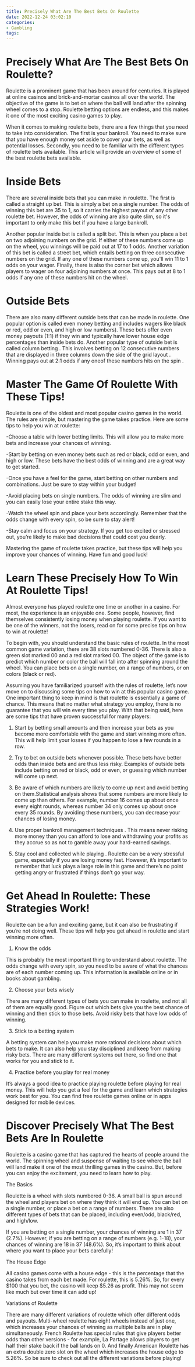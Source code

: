 ```yaml
---
title: Precisely What Are The Best Bets On Roulette
date: 2022-12-24 03:02:10
categories:
- Gambling
tags:
---
```



#  Precisely What Are The Best Bets On Roulette?

Roulette is a prominent game that has been around for centuries.  It is played at online casinos and brick-and-mortar casinos all over the world. The objective of the game is to bet on where the ball will land after the spinning wheel comes to a stop. Roulette betting options are endless, and this makes it one of the most exciting casino games to play.

When it comes to making roulette bets, there are a few things that you need to take into consideration. The first is your bankroll. You need to make sure that you have enough money set aside to cover your bets, as well as potential losses. Secondly, you need to be familiar with the different types of roulette bets available. This article will provide an overview of some of the best roulette bets available.

# Inside Bets

There are several inside bets that you can make in roulette. The first is called a straight up bet. This is simply a bet on a single number. The odds of winning this bet are 35 to 1, so it carries the highest payout of any other roulette bet. However, the odds of winning are also quite slim, so it's important to only make this bet if you have a large bankroll.

Another popular inside bet is called a split bet. This is when you place a bet on two adjoining numbers on the grid. If either of these numbers come up on the wheel, you winnings will be paid out at 17 to 1 odds. Another variation of this bet is called a street bet, which entails betting on three consecutive numbers on the grid. If any one of these numbers come up, you'll win 11 to 1 odds on your wager. Finally, there is also the corner bet which allows players to wager on four adjoining numbers at once. This pays out at 8 to 1 odds if any one of these numbers hit on the wheel.

# Outside Bets

There are also many different outside bets that can be made in roulette. One popular option is called even money betting and includes wagers like black or red, odd or even, and high or low numbers). These bets offer even money payouts (1:1) if they win and typically have lower house edge percentages than inside bets do. Another popular type of outside bet is called column betting . This involves betting on 12 consecutive numbers that are displayed in three columns down the side of the grid layout . Winning pays out at 2:1 odds if any oneof these numbers hits on the spin .

#  Master The Game Of Roulette With These Tips!

Roulette is one of the oldest and most popular casino games in the world. The rules are simple, but mastering the game takes practice. Here are some tips to help you win at roulette:

-Choose a table with lower betting limits. This will allow you to make more bets and increase your chances of winning.

-Start by betting on even money bets such as red or black, odd or even, and high or low. These bets have the best odds of winning and are a great way to get started.

-Once you have a feel for the game, start betting on other numbers and combinations. Just be sure to stay within your budget!

-Avoid placing bets on single numbers. The odds of winning are slim and you can easily lose your entire stake this way.

-Watch the wheel spin and place your bets accordingly. Remember that the odds change with every spin, so be sure to stay alert!

-Stay calm and focus on your strategy. If you get too excited or stressed out, you’re likely to make bad decisions that could cost you dearly.

Mastering the game of roulette takes practice, but these tips will help you improve your chances of winning. Have fun and good luck!

#  Learn These Precisely How To Win At Roulette Tips! 

Almost everyone has played roulette one time or another in a casino. For most, the experience is an enjoyable one. Some people, however, find themselves consistently losing money when playing roulette. If you want to be one of the winners, not the losers, read on for some precise tips on how to win at roulette!

To begin with, you should understand the basic rules of roulette. In the most common game variation, there are 38 slots numbered 0-36. There is also a green slot marked 00 and a red slot marked 00. The object of the game is to predict which number or color the ball will fall into after spinning around the wheel. You can place bets on a single number, on a range of numbers, or on colors (black or red).

Assuming you have familiarized yourself with the rules of roulette, let’s now move on to discussing some tips on how to win at this popular casino game. One important thing to keep in mind is that roulette is essentially a game of chance. This means that no matter what strategy you employ, there is no guarantee that you will win every time you play. With that being said, here are some tips that have proven successful for many players:

1) Start by betting small amounts and then increase your bets as you become more comfortable with the game and start winning more often. This will help limit your losses if you happen to lose a few rounds in a row.

2) Try to bet on outside bets whenever possible. These bets have better odds than inside bets and are thus less risky. Examples of outside bets include betting on red or black, odd or even, or guessing which number will come up next.

3) Be aware of which numbers are likely to come up next and avoid betting on them.Statistical analysis shows that some numbers are more likely to come up than others. For example, number 16 comes up about once every eight rounds, whereas number 34 only comes up about once every 35 rounds. By avoiding these numbers, you can decrease your chances of losing money.

4) Use proper bankroll management techniques . This means never risking more money than you can afford to lose and withdrawing your profits as they accrue so as not to gamble away your hard-earned savings.

5) Stay cool and collected while playing . Roulette can be a very stressful game, especially if you are losing money fast. However, it’s important to remember that luck plays a large role in this game and there’s no point getting angry or frustrated if things don’t go your way.

#  Get Ahead In Roulette: These Strategies Work!

Roulette can be a fun and exciting game, but it can also be frustrating if you’re not doing well. These tips will help you get ahead in roulette and start winning more often.

1. Know the odds

This is probably the most important thing to understand about roulette. The odds change with every spin, so you need to be aware of what the chances are of each number coming up. This information is available online or in books about gambling.

2. Choose your bets wisely

There are many different types of bets you can make in roulette, and not all of them are equally good. Figure out which bets give you the best chance of winning and then stick to those bets. Avoid risky bets that have low odds of winning.

3. Stick to a betting system

A betting system can help you make more rational decisions about which bets to make. It can also help you stay disciplined and keep from making risky bets. There are many different systems out there, so find one that works for you and stick to it.

4. Practice before you play for real money

It’s always a good idea to practice playing roulette before playing for real money. This will help you get a feel for the game and learn which strategies work best for you. You can find free roulette games online or in apps designed for mobile devices.

#  Discover Precisely What The Best Bets Are In Roulette

Roulette is a casino game that has captured the hearts of people around the world. The spinning wheel and suspense of waiting to see where the ball will land make it one of the most thrilling games in the casino. But, before you can enjoy the excitement, you need to learn how to play.

The Basics

Roulette is a wheel with slots numbered 0-36. A small ball is spun around the wheel and players bet on where they think it will end up. You can bet on a single number, or place a bet on a range of numbers. There are also different types of bets that can be placed, including even/odd, black/red, and high/low.

If you are betting on a single number, your chances of winning are 1 in 37 (2.7%). However, if you are betting on a range of numbers (e.g. 1-18), your chances of winning are 18 in 37 (48.6%). So, it’s important to think about where you want to place your bets carefully!

The House Edge

All casino games come with a house edge - this is the percentage that the casino takes from each bet made. For roulette, this is 5.26%. So, for every $100 that you bet, the casino will keep $5.26 as profit. This may not seem like much but over time it can add up!

Variations of Roulette

There are many different variations of roulette which offer different odds and payouts. Multi-wheel roulette has eight wheels instead of just one, which increases your chances of winning as multiple balls are in play simultaneously. French Roulette has special rules that give players better odds than other versions - for example, La Partage allows players to get half their stake back if the ball lands on 0. And finally American Roulette has an extra double zero slot on the wheel which increases the house edge to 5.26%. So be sure to check out all the different variations before playing!